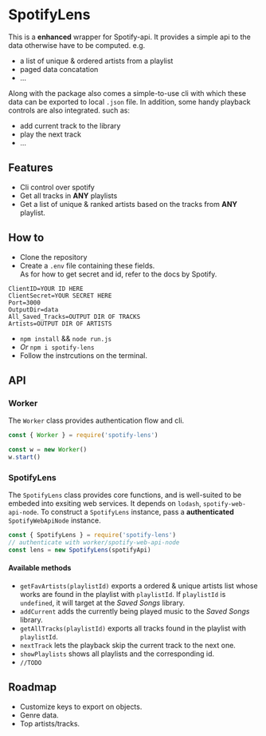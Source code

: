 # SpotifyLens

This is a **enhanced** wrapper for Spotify-api. It provides a simple api to the data otherwise have to be computed.
e.g.

- a list of unique & ordered artists from a playlist
- paged data concatation
- ...

Along with the package also comes a simple-to-use cli with which these data can be exported to local `.json` file. In addition, some handy playback controls are also integrated.
such as:

- add current track to the library
- play the next track
- ...

## Features

- Cli control over spotify
- Get all tracks in **ANY** playlists
- Get a list of unique & ranked artists based on the tracks from **ANY** playlist.

## How to

- Clone the repository
- Create a `.env` file containing these fields.  
  As for how to get secret and id, refer to the docs by Spotify.

```
ClientID=YOUR ID HERE
ClientSecret=YOUR SECRET HERE
Port=3000
OutputDir=data
All_Saved_Tracks=OUTPUT DIR OF TRACKS
Artists=OUTPUT DIR OF ARTISTS
```

- `npm install` && `node run.js`
- _Or_ `npm i spotify-lens`
- Follow the instrcutions on the terminal.

## API

### Worker

The `Worker` class provides authentication flow and cli.

```javascript
const { Worker } = require('spotify-lens')

const w = new Worker()
w.start()
```

### SpotifyLens

The `SpotifyLens` class provides core functions, and is well-suited to be embeded into exsiting web services. It depends on `lodash`, `spotify-web-api-node`. To construct a `SpotifyLens` instance, pass a **authenticated** `SpotifyWebApiNode` instance.

```javascript
const { SpotifyLens } = require('spotify-lens')
// authenticate with worker/spotify-web-api-node
const lens = new SpotifyLens(spotifyApi)
```

#### Available methods

- `getFavArtists(playlistId)` exports a ordered & unique artists list whose works are found in the playlist with `playlistId`.
  If `playlistId` is `undefined`, it will target at the _Saved Songs_ library.
- `addCurrent` adds the currently being played music to the _Saved Songs_ library.
- `getAllTracks(playlistId)` exports all tracks found in the playlist with `playlistId`.
- `nextTrack` lets the playback skip the current track to the next one.
- `showPlaylists` shows all playlists and the corresponding id.
- `//TODO`

## Roadmap

- Customize keys to export on objects.
- Genre data.
- Top artists/tracks.
